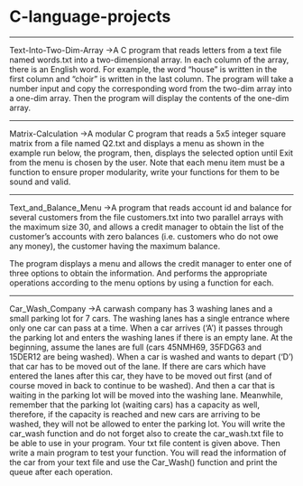 # C-language-projects



******************************************************************************************************

Text-Into-Two-Dim-Array
->A C program that reads letters from a text file named words.txt into a two-dimensional array. In each column of the array, there is an English word. For example, the word “house” is written in the first column and “choir” is written in the last column. The program will take a number input and copy the corresponding word from the two-dim array into a one-dim array. Then the program will display the contents of the one-dim array.



******************************************************************************************************

Matrix-Calculation
->A modular C program that reads a 5x5 integer square matrix from a file named Q2.txt and displays a menu as shown in the example run below, the program, then, displays the selected option until Exit from the menu is chosen by the user. Note that each  menu item must be a function to ensure proper modularity, write your functions for them to be sound and valid. 


******************************************************************************************************


Text_and_Balance_Menu
->A program that reads account id and balance for several customers from the file customers.txt into two parallel arrays with the maximum size 30, and allows a credit manager to obtain the list of the customer’s accounts with zero balances (i.e. customers who do not owe any money), the customer having the maximum balance. 

The program displays a menu and allows the credit manager to enter one of three options to obtain the information. And performs the appropriate operations according to the menu options by using a function for each.



******************************************************************************************************


Car_Wash_Company
->A carwash company has 3 washing lanes and a small parking lot for 7 cars. The washing lanes has a single entrance where only one car can pass at a time. When a car arrives (‘A’) it passes through the parking lot and enters the washing lanes if there is an empty lane. At the beginning, assume the lanes are full (cars 45NMH69, 35FDG63 and 15DER12 are being washed). When a car is washed and wants to depart (‘D’) that car has to be moved out of the lane. If there are cars which have entered the lanes after this car, they have to be moved out first (and of course moved in back to continue to be washed). And then a car that is waiting in the parking lot will be moved into the washing lane.
Meanwhile, remember that the parking lot (waiting cars) has a capacity as well, therefore, if the capacity is reached and new cars are arriving to be washed, they will not be allowed to enter the parking lot.
You will write the car_wash function and do not forget also to create the car_wash.txt file to be able to use in your program. Your txt file content is given above. Then write a main program to test your function. You will read the information of the car from your text file and use the Car_Wash() function and print the queue after each operation.
